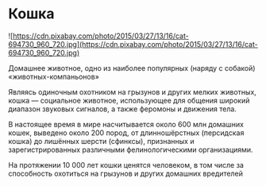 # Кошка

![https://cdn.pixabay.com/photo/2015/03/27/13/16/cat-694730_960_720.jpg](https://cdn.pixabay.com/photo/2015/03/27/13/16/cat-694730_960_720.jpg)

Домашнее животное, одно из наиболее популярных (наряду с собакой) «животных-компаньонов»

Являясь одиночным охотником на грызунов и других мелких животных, кошка — социальное животное, использующее для общения широкий диапазон звуковых сигналов, а также феромоны и движения тела.

В настоящее время в мире насчитывается около 600 млн домашних кошек, выведено около 200 пород, от длинношёрстных (персидская кошка) до лишённых шерсти (сфинксы), признанных и зарегистрированных различными фелинологическими организациями.

На протяжении 10 000 лет кошки ценятся человеком, в том числе за способность охотиться на грызунов и других домашних вредителей
